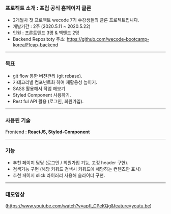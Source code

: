 ### 프로젝트 소개 : 프립 공식 홈페이지 클론 

- 2개월차 첫 프로젝트 wecode 7기 수강생들의 클론 프로젝트입니다.
- 개발기간 : 2주 (2020.5.11 ~ 2020.5.22)
- 인원 : 프론트엔드 3명 & 백엔드 2명  
- Backend Repositoty 주소: https://github.com/wecode-bootcamp-korea/Fleap-backend

---

### 목표

- git flow 통한 버전관리 (git rebase).
- 카테고리별 컴포넌트화 하여 재활용성 높이기.
- SASS 활용해서 작업 해보기
- Styled Component 사용하기.
- Rest ful API 활용 (로그인, 회원가입).

---

### 사용된 기술

Frontend : **ReactJS, Styled-Component**

---

### 기능

- 추천 페이지 담당 (로그인 / 회원가입 기능, 고정 header 구현).
- 검색기능 구현 (해당 키워드 검색시 키워드에 해당하는 컨텐츠만 표시)
- 추천 페이지 slick 라이러리 사용해 슬라이더 구현.

---

### 데모영상

(https://www.youtube.com/watch?v=apfI_CPeKQg&feature=youtu.be)

